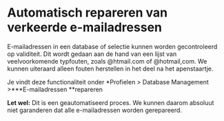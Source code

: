 # Automatisch repareren van verkeerde e-mailadressen

E-mailadressen in een database of selectie kunnen worden gecontroleerd
op validiteit. Dit wordt gedaan aan de hand van een lijst van
veelvoorkomende typfouten, zoals @htmail.com of @hotmail,com. We kunnen
uiteraard alleen fouten herstellen in het deel na het apenstaartje.

Je vindt deze functionaliteit onder \*Profielen \> Database Management
\>\*\*\*E-mailadressen \*\*repareren

**Let wel:** Dit is een geautomatiseerd proces. We kunnen daarom
absoluut niet garanderen dat alle e-mailadressen worden gerepareerd.
